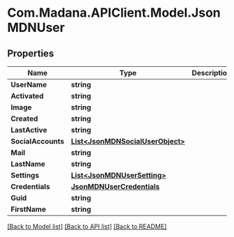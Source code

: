 
# Com.Madana.APIClient.Model.JsonMDNUser

## Properties

Name | Type | Description | Notes
------------ | ------------- | ------------- | -------------
**UserName** | **string** |  | [optional] 
**Activated** | **string** |  | [optional] 
**Image** | **string** |  | [optional] 
**Created** | **string** |  | [optional] 
**LastActive** | **string** |  | [optional] 
**SocialAccounts** | [**List&lt;JsonMDNSocialUserObject&gt;**](JsonMDNSocialUserObject.md) |  | [optional] 
**Mail** | **string** |  | [optional] 
**LastName** | **string** |  | [optional] 
**Settings** | [**List&lt;JsonMDNUserSetting&gt;**](JsonMDNUserSetting.md) |  | [optional] 
**Credentials** | [**JsonMDNUserCredentials**](JsonMDNUserCredentials.md) |  | [optional] 
**Guid** | **string** |  | [optional] 
**FirstName** | **string** |  | [optional] 

[[Back to Model list]](../README.md#documentation-for-models)
[[Back to API list]](../README.md#documentation-for-api-endpoints)
[[Back to README]](../README.md)

